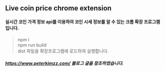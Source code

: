 ## Live coin price chrome extension 
#### 실시간 코인 가격 정보 api를 이용하여 코인 시세 정보를 알 수 있는 크롬 확장 프로그램입니다.
> npm i <br/> npm run build <br/> dist 파일을 확장프로그램에 로드하여 실행합니다.

##### https://www.peterkimzz.com/ 블로그 글을 참조하였습니다.
